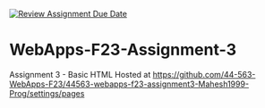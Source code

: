 [![Review Assignment Due Date](https://classroom.github.com/assets/deadline-readme-button-24ddc0f5d75046c5622901739e7c5dd533143b0c8e959d652212380cedb1ea36.svg)](https://classroom.github.com/a/q2-Q7VCy)
# WebApps-F23-Assignment-3
Assignment 3 - Basic HTML
Hosted at <https://github.com/44-563-WebApps-F23/44563-webapps-f23-assignment3-Mahesh1999-Prog/settings/pages>

